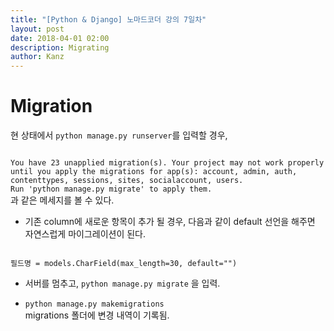 ```yaml
---
title: "[Python & Django] 노마드코더 강의 7일차"
layout: post
date: 2018-04-01 02:00
description: Migrating
author: Kanz
---
```

# Migration
현 상태에서 <code>python manage.py runserver</code>를 입력할 경우, 

<code>
You have 23 unapplied migration(s). Your project may not work properly until you apply the migrations for app(s): account, admin, auth, contenttypes, sessions, sites, socialaccount, users.
Run 'python manage.py migrate' to apply them.
</code>   
과 같은 메세지를 볼 수 있다.
   
* 기존 column에 새로운 항목이 추가 될 경우, 다음과 같이 default 선언을 해주면 자연스럽게 마이그레이션이 된다.   
<code>
필드명 = models.CharField(max_length=30, default="")
</code>
   
* 서버를 멈추고, <code>python manage.py migrate</code> 을 입력.

* <code>python manage.py makemigrations</code>   
migrations 폴더에 변경 내역이 기록됨.
